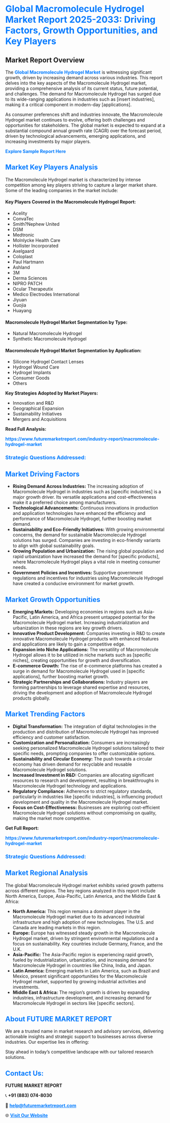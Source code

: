 <h1 style="color: #007BFF;">Global Macromolecule Hydrogel Market Report 2025-2033: Driving Factors, Growth Opportunities, and Key Players</h1>

<section id="overview">
<h2>Market Report Overview</h2>
<p>The <a href="https://www.futuremarketreport.com/industry-report/macromolecule-hydrogel-market" style="color: #007BFF; text-decoration: none;"><strong>Global Macromolecule Hydrogel Market</strong></a> is witnessing significant growth, driven by increasing demand across various industries. This report delves into the key aspects of the Macromolecule Hydrogel market, providing a comprehensive analysis of its current status, future potential, and challenges. The demand for Macromolecule Hydrogel has surged due to its wide-ranging applications in industries such as [insert industries], making it a critical component in modern-day [applications].</p>
<p>As consumer preferences shift and industries innovate, the Macromolecule Hydrogel market continues to evolve, offering both challenges and opportunities for stakeholders. The global market is expected to expand at a substantial compound annual growth rate (CAGR) over the forecast period, driven by technological advancements, emerging applications, and increasing investments by major players.</p>
</section>

<section id="overview">
<p><a href="https://www.futuremarketreport.com/request-sample/reportId=60801" style="color: #007BFF; text-decoration: none;"><strong>Explore Sample Report Here</strong></a></p>
</section>

<section id="key-players">
<h2 style="color: #007BFF;">Market Key Players Analysis</h2>
<p>The Macromolecule Hydrogel market is characterized by intense competition among key players striving to capture a larger market share. Some of the leading companies in the market include:</p>
<h4>Key Players Covered in the Macromolecule Hydrogel Report:</h4>
<ul><li>Acelity</li><li>ConvaTec</li><li>Smith?Nephew United</li><li>DSM</li><li>Medtronic</li><li>Molnlycke Health Care</li><li>Hollister Incorporated</li><li>Axelgaard</li><li>Coloplast</li><li>Paul Hartmann</li><li>Ashland</li><li>3M</li><li>Derma Sciences</li><li>NIPRO PATCH</li><li>Ocular Therapeutix</li><li>Medico Electrodes International</li><li>Jiyuan</li><li>Guojia</li><li>Huayang</li></ul>
<h4>Macromolecule Hydrogel Market Segmentation by Type:</h4>
<ul><li>Natural Macromolecule Hydrogel</li><li>Synthetic Macromolecule Hydrogel</li></ul>

<h4>Macromolecule Hydrogel Market Segmentation by Application:</h4>
<ul><li>Silicone Hydrogel Contact Lenses</li><li>Hydrogel Wound Care</li><li>Hydrogel Implants</li><li>Consumer Goods</li><li>Others</li></ul>
<p><strong>Key Strategies Adopted by Market Players:</strong></p>
<ul>
<li>Innovation and R&D</li>
<li>Geographical Expansion</li>
<li>Sustainability Initiatives</li>
<li>Mergers and Acquisitions</li>
</ul>
</section>

<section>
<p><strong>Read Full Analysis: </strong></p><a href="https://www.futuremarketreport.com/industry-report/macromolecule-hydrogel-market" style="color: #007BFF; text-decoration: none;"><strong>https://www.futuremarketreport.com/industry-report/macromolecule-hydrogel-market</strong></a>
<h3 style="color: #007BFF;">Strategic Questions Addressed:</h3>
</section>

<section id="driving-factors">
<h2 style="color: #007BFF;">Market Driving Factors</h2>
<ul>
<li><strong>Rising Demand Across Industries:</strong> The increasing adoption of Macromolecule Hydrogel in industries such as [specific industries] is a major growth driver. Its versatile applications and cost-effectiveness make it a preferred choice among manufacturers.</li>
<li><strong>Technological Advancements:</strong> Continuous innovations in production and application technologies have enhanced the efficiency and performance of Macromolecule Hydrogel, further boosting market demand.</li>
<li><strong>Sustainability and Eco-Friendly Initiatives:</strong> With growing environmental concerns, the demand for sustainable Macromolecule Hydrogel solutions has surged. Companies are investing in eco-friendly variants to align with global sustainability goals.</li>
<li><strong>Growing Population and Urbanization:</strong> The rising global population and rapid urbanization have increased the demand for [specific products], where Macromolecule Hydrogel plays a vital role in meeting consumer needs.</li>
<li><strong>Government Policies and Incentives:</strong> Supportive government regulations and incentives for industries using Macromolecule Hydrogel have created a conducive environment for market growth.</li>
</ul>
</section>

<section id="growth-opportunities">
<h2 style="color: #007BFF;">Market Growth Opportunities</h2>
<ul>
<li><strong>Emerging Markets:</strong> Developing economies in regions such as Asia-Pacific, Latin America, and Africa present untapped potential for the Macromolecule Hydrogel market. Increasing industrialization and urbanization in these regions are key growth drivers.</li>
<li><strong>Innovative Product Development:</strong> Companies investing in R&D to create innovative Macromolecule Hydrogel products with enhanced features and applications are likely to gain a competitive edge.</li>
<li><strong>Expansion into Niche Applications:</strong> The versatility of Macromolecule Hydrogel allows it to be utilized in niche markets such as [specific niches], creating opportunities for growth and diversification.</li>
<li><strong>E-commerce Growth:</strong> The rise of e-commerce platforms has created a surge in demand for Macromolecule Hydrogel used in [specific applications], further boosting market growth.</li>
<li><strong>Strategic Partnerships and Collaborations:</strong> Industry players are forming partnerships to leverage shared expertise and resources, driving the development and adoption of Macromolecule Hydrogel products globally.</li>
</ul>
</section>

<section id="trending-factors">
<h2 style="color: #007BFF;">Market Trending Factors</h2>
<ul>
<li><strong>Digital Transformation:</strong> The integration of digital technologies in the production and distribution of Macromolecule Hydrogel has improved efficiency and customer satisfaction.</li>
<li><strong>Customization and Personalization:</strong> Consumers are increasingly seeking personalized Macromolecule Hydrogel solutions tailored to their specific needs, prompting companies to offer customizable options.</li>
<li><strong>Sustainability and Circular Economy:</strong> The push towards a circular economy has driven demand for recyclable and reusable Macromolecule Hydrogel solutions.</li>
<li><strong>Increased Investment in R&D:</strong> Companies are allocating significant resources to research and development, resulting in breakthroughs in Macromolecule Hydrogel technology and applications.</li>
<li><strong>Regulatory Compliance:</strong> Adherence to strict regulatory standards, particularly in industries like [specific industries], is influencing product development and quality in the Macromolecule Hydrogel market.</li>
<li><strong>Focus on Cost-Effectiveness:</strong> Businesses are exploring cost-efficient Macromolecule Hydrogel solutions without compromising on quality, making the market more competitive.</li>
</ul>
</section>

<section>
<p><strong>Get Full Report: </strong></p><a href="https://www.futuremarketreport.com/industry-report/macromolecule-hydrogel-market" style="color: #007BFF; text-decoration: none;"><strong>https://www.futuremarketreport.com/industry-report/macromolecule-hydrogel-market</strong></a>
<h3 style="color: #007BFF;">Strategic Questions Addressed:</h3>
</section>


<section id="regional-analysis">
<h2 style="color: #007BFF;">Market Regional Analysis</h2>
<p>The global Macromolecule Hydrogel market exhibits varied growth patterns across different regions. The key regions analyzed in this report include North America, Europe, Asia-Pacific, Latin America, and the Middle East & Africa:</p>
<ul>
<li><strong>North America:</strong> This region remains a dominant player in the Macromolecule Hydrogel market due to its advanced industrial infrastructure and high adoption of new technologies. The U.S. and Canada are leading markets in this region.</li>
<li><strong>Europe:</strong> Europe has witnessed steady growth in the Macromolecule Hydrogel market, driven by stringent environmental regulations and a focus on sustainability. Key countries include Germany, France, and the U.K.</li>
<li><strong>Asia-Pacific:</strong> The Asia-Pacific region is experiencing rapid growth, fueled by industrialization, urbanization, and increasing demand for Macromolecule Hydrogel in countries like China, India, and Japan.</li>
<li><strong>Latin America:</strong> Emerging markets in Latin America, such as Brazil and Mexico, present significant opportunities for the Macromolecule Hydrogel market, supported by growing industrial activities and investments.</li>
<li><strong>Middle East & Africa:</strong> The region’s growth is driven by expanding industries, infrastructure development, and increasing demand for Macromolecule Hydrogel in sectors like [specific sectors].</li>
</ul>
</section>

<footer>
<h2 style="color: #007BFF;">About FUTURE MARKET REPORT</h2>
<p>We are a trusted name in market research and advisory services, delivering actionable insights and strategic support to businesses across diverse industries. Our expertise lies in offering:</p>

<p>Stay ahead in today’s competitive landscape with our tailored research solutions.</p>

<h2 style="color: #007BFF;">Contact Us:</h2>
<p><strong>FUTURE MARKET REPORT</strong></p>
<p>📞 <strong>+91 (883) 074-8030</strong></p>
<p>📧 <strong><a href="mailto:help@futuremarketreport.com" style="color: #007BFF;">help@futuremarketreport.com</a></strong></p>
<p>🌐 <strong><a href="https://www.futuremarketreport.com/" style="color: #007BFF;">Visit Our Website</a></strong></p>
</footer>